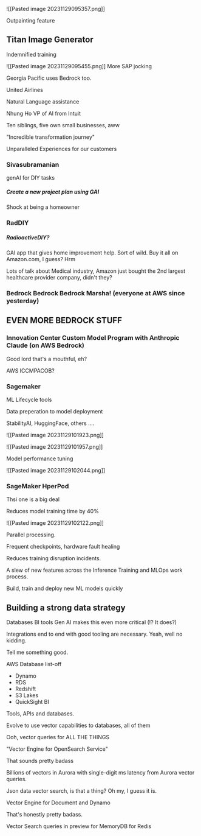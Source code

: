 
![[Pasted image 20231129095357.png]]

Outpainting feature

## Titan Image Generator

Indemnified training

![[Pasted image 20231129095455.png]]
 More SAP jocking

Georgia Pacific uses Bedrock too.

United Airlines

Natural Language assistance

Nhung Ho VP of AI from Intuit

Ten siblings, five own small businesses, aww

"Incredible transformation journey"

Unparalleled Experiences for our customers
### Sivasubramanian

genAI for DIY tasks

##### Create a new project plan using GAI 

Shock at being a homeowner

### RadDIY

##### RadioactiveDIY?

GAI app that gives home improvement help.
Sort of wild.
Buy it all on Amazon.com, I guess? Hrm

Lots of talk about Medical industry, Amazon just bought the 2nd largest healthcare provider company, didn't they?

### Bedrock Bedrock Bedrock Marsha! (everyone at AWS since yesterday)

## EVEN MORE BEDROCK STUFF

### Innovation Center Custom Model Program with Anthropic Claude (on AWS Bedrock)


Good lord that's a mouthful, eh?

AWS ICCMPACOB?

### Sagemaker

ML Lifecycle tools

Data preperation to model deployment

StabilityAI, HuggingFace, others ....

![[Pasted image 20231129101923.png]]

![[Pasted image 20231129101957.png]]

Model performance tuning

![[Pasted image 20231129102044.png]]

### SageMaker HperPod

Thsi one is a big deal

Reduces model training time by 40% 

![[Pasted image 20231129102122.png]]

Parallel processing.

Frequent checkpoints, hardware fault healing

Reduces training disruption incidents.

A slew of new features across the Inference Training and MLOps work process.

Build, train and deploy new ML models quickly

## Building a strong data strategy

Databases
BI tools
Gen AI makes this even more critical (!? It does?)

Integrations end to end with good tooling are necessary. Yeah, well no kidding.

Tell me something good.

AWS Database list-off 
- Dynamo 
- RDS 
- Redshift 
- S3 Lakes 
- QuickSight BI

Tools, APIs and databases.

Evolve to use vector capabilities to databases, all of them

Ooh, vector queries for ALL THE THINGS

"Vector Engine for OpenSearch Service"

That sounds pretty badass

Billions of vectors in Aurora with single-digit ms latency from Aurora vector queries.

Json data vector search, is that a thing? Oh my, I guess it is.

Vector Engine for Document and Dynamo

That's honestly pretty badass.

Vector Search queries in preview for MemoryDB for Redis

